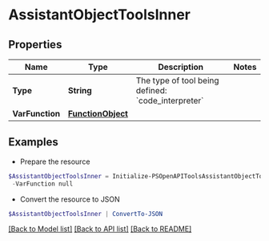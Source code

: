 # AssistantObjectToolsInner
## Properties

Name | Type | Description | Notes
------------ | ------------- | ------------- | -------------
**Type** | **String** | The type of tool being defined: &#x60;code_interpreter&#x60; | 
**VarFunction** | [**FunctionObject**](FunctionObject.md) |  | 

## Examples

- Prepare the resource
```powershell
$AssistantObjectToolsInner = Initialize-PSOpenAPIToolsAssistantObjectToolsInner  -Type null `
 -VarFunction null
```

- Convert the resource to JSON
```powershell
$AssistantObjectToolsInner | ConvertTo-JSON
```

[[Back to Model list]](../README.md#documentation-for-models) [[Back to API list]](../README.md#documentation-for-api-endpoints) [[Back to README]](../README.md)

